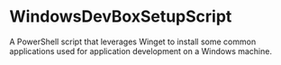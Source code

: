 # WindowsDevBoxSetupScript
A PowerShell script that leverages Winget to install some common applications used for application development on a Windows machine.
